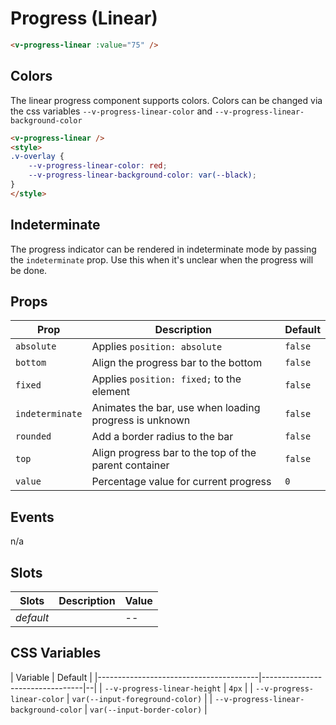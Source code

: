 # Progress (Linear)

```html
<v-progress-linear :value="75" />
```

## Colors

The linear progress component supports colors. Colors can be changed via the css variables `--v-progress-linear-color` and `--v-progress-linear-background-color`

```html
<v-progress-linear />
<style>
.v-overlay {
	--v-progress-linear-color: red;
	--v-progress-linear-background-color: var(--black);
}
</style>
```

## Indeterminate

The progress indicator can be rendered in indeterminate mode by passing the `indeterminate` prop. Use this when it's unclear when the progress will be done.

## Props
| Prop               | Description                                                           | Default                              |
|--------------------|-----------------------------------------------------------------------|--------------------------------------|
| `absolute`         | Applies `position: absolute`                                          | `false`                              |
| `bottom`           | Align the progress bar to the bottom                                  | `false`                              |
| `fixed`            | Applies `position: fixed;` to the element                             | `false`                              |
| `indeterminate`    | Animates the bar, use when loading progress is unknown                | `false`                              |
| `rounded`          | Add a border radius to the bar                                        | `false`                              |
| `top`              | Align progress bar to the top of the parent container                 | `false`                              |
| `value`            | Percentage value for current progress                                 | `0`                                  |

## Events
n/a

## Slots
| Slots     | Description | Value |
|-----------|-------------|-------|
| _default_ |             | --    |

## CSS Variables
| Variable                               | Default                         |
|----------------------------------------|---------------------------------|--|
| `--v-progress-linear-height`           | `4px`                           |
| `--v-progress-linear-color`            | `var(--input-foreground-color)` |
| `--v-progress-linear-background-color` | `var(--input-border-color)`     |
